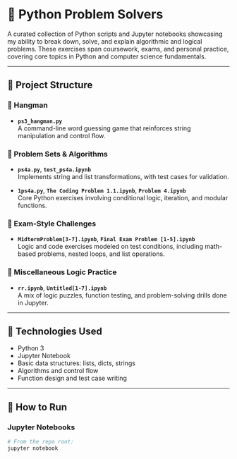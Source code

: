 # 🧠 Python Problem Solvers

A curated collection of Python scripts and Jupyter notebooks showcasing my ability to break down, solve, and explain algorithmic and logical problems. These exercises span coursework, exams, and personal practice, covering core topics in Python and computer science fundamentals.

---

## 📂 Project Structure

### 📘 Hangman
- **`ps3_hangman.py`**  
  A command-line word guessing game that reinforces string manipulation and control flow.

### 📐 Problem Sets & Algorithms
- **`ps4a.py`**, **`test_ps4a.ipynb`**  
  Implements string and list transformations, with test cases for validation.

- **`1ps4a.py`**, **`The Coding Problem 1.1.ipynb`**, **`Problem 4.ipynb`**  
  Core Python exercises involving conditional logic, iteration, and modular functions.

### 🧪 Exam-Style Challenges
- **`MidtermProblem[3-7].ipynb`**, **`Final Exam Problem [1-5].ipynb`**  
  Logic and code exercises modeled on test conditions, including math-based problems, nested loops, and list operations.

### 🔁 Miscellaneous Logic Practice
- **`rr.ipynb`**, **`Untitled[1-7].ipynb`**  
  A mix of logic puzzles, function testing, and problem-solving drills done in Jupyter.

---

## 🔧 Technologies Used

- Python 3
- Jupyter Notebook
- Basic data structures: lists, dicts, strings
- Algorithms and control flow
- Function design and test case writing

---

## 🚀 How to Run

### Jupyter Notebooks
```bash
# From the repo root:
jupyter notebook
